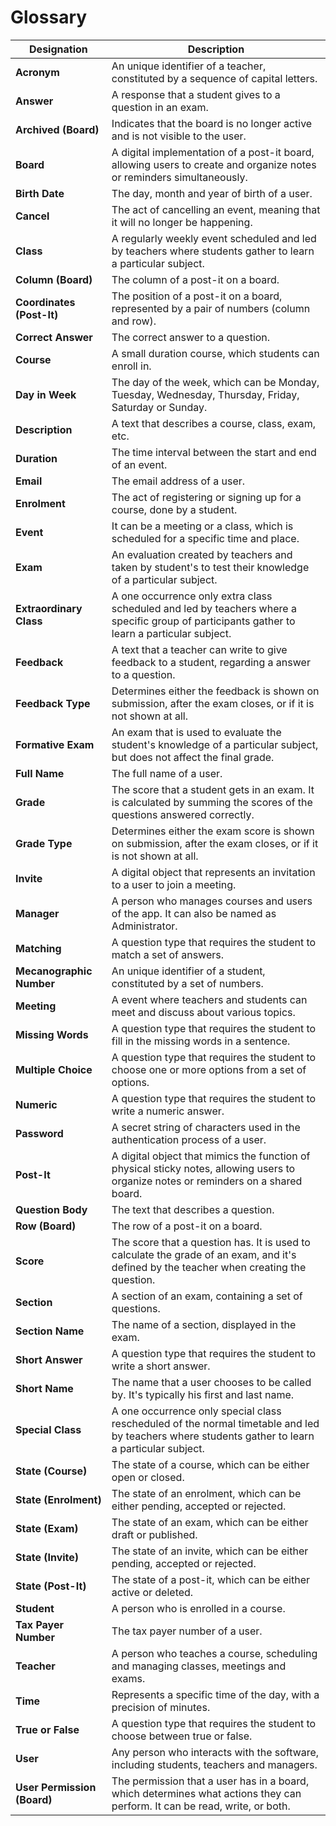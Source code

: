 # Glossary

| **Designation**             | **Description**                                                                                                                                  |
| --------------------------- | ------------------------------------------------------------------------------------------------------------------------------------------------ |
| **Acronym**                 | An unique identifier of a teacher, constituted by a sequence of capital letters.                                                                 |
| **Answer**                  | A response that a student gives to a question in an exam.                                                                                        |
| **Archived (Board)**        | Indicates that the board is no longer active and is not visible to the user.                                                                     |
| **Board**                   | A digital implementation of a post-it board, allowing users to create and organize notes or reminders simultaneously.                            |
| **Birth Date**              | The day, month and year of birth of a user.                                                                                                      |
| **Cancel**                  | The act of cancelling an event, meaning that it will no longer be happening.                                                                     |
| **Class**                   | A regularly weekly event scheduled and led by teachers where students gather to learn a particular subject.                                      |
| **Column (Board)**          | The column of a post-it on a board.                                                                                                              |
| **Coordinates (Post-It)**   | The position of a post-it on a board, represented by a pair of numbers (column and row).                                                         |
| **Correct Answer**          | The correct answer to a question.                                                                                                                |
| **Course**                  | A small duration course, which students can enroll in.                                                                                           |
| **Day in Week**             | The day of the week, which can be Monday, Tuesday, Wednesday, Thursday, Friday, Saturday or Sunday.                                              |
| **Description**             | A text that describes a course, class, exam, etc.                                                                                                |
| **Duration**                | The time interval between the start and end of an event.                                                                                         |
| **Email**                   | The email address of a user.                                                                                                                     |
| **Enrolment**               | The act of registering or signing up for a course, done by a student.                                                                            |
| **Event**                   | It can be a meeting or a class, which is scheduled for a specific time and place.                                                                |
| **Exam**                    | An evaluation created by teachers and taken by student's to test their knowledge of a particular subject.                                        |
| **Extraordinary Class**     | A one occurrence only extra class scheduled and led by teachers where a specific group of participants gather to learn a particular subject.     |
| **Feedback**                | A text that a teacher can write to give feedback to a student, regarding a answer to a question.                                                 |
| **Feedback Type**           | Determines either the feedback is shown on submission, after the exam closes, or if it is not shown at all.                                      |
| **Formative Exam**          | An exam that is used to evaluate the student's knowledge of a particular subject, but does not affect the final grade.                           |
| **Full Name**               | The full name of a user.                                                                                                                         |
| **Grade**                   | The score that a student gets in an exam. It is calculated by summing the scores of the questions answered correctly.                            |
| **Grade Type**              | Determines either the exam score is shown on submission, after the exam closes, or if it is not shown at all.                                    |
| **Invite**                  | A digital object that represents an invitation to a user to join a meeting.                                                                      |
| **Manager**                 | A person who manages courses and users of the app. It can also be named as Administrator.                                                        |
| **Matching**                | A question type that requires the student to match a set of answers.                                                                             |
| **Mecanographic Number**    | An unique identifier of a student, constituted by a set of numbers.                                                                              |
| **Meeting**                 | A event where teachers and students can meet and discuss about various topics.                                                                   |
| **Missing Words**           | A question type that requires the student to fill in the missing words in a sentence.                                                            |
| **Multiple Choice**         | A question type that requires the student to choose one or more options from a set of options.                                                   |
| **Numeric**                 | A question type that requires the student to write a numeric answer.                                                                             |
| **Password**                | A secret string of characters used in the authentication process of a user.                                                                      |
| **Post-It**                 | A digital object that mimics the function of physical sticky notes, allowing users to organize notes or reminders on a shared board.             |
| **Question Body**           | The text that describes a question.                                                                                                              |
| **Row (Board)**             | The row of a post-it on a board.                                                                                                                 |
| **Score**                   | The score that a question has. It is used to calculate the grade of an exam, and it's defined by the teacher when creating the question.         |
| **Section**                 | A section of an exam, containing a set of questions.                                                                                             |
| **Section Name**            | The name of a section, displayed in the exam.                                                                                                    |
| **Short Answer**            | A question type that requires the student to write a short answer.                                                                               |
| **Short Name**              | The name that a user chooses to be called by. It's typically his first and last name.                                                            |
| **Special Class**           | A one occurrence only special class rescheduled of the normal timetable and led by teachers where students gather to learn a particular subject. |
| **State (Course)**          | The state of a course, which can be either open or closed.                                                                                       |
| **State (Enrolment)**       | The state of an enrolment, which can be either pending, accepted or rejected.                                                                    |
| **State (Exam)**            | The state of an exam, which can be either draft or published.                                                                                    |
| **State (Invite)**          | The state of an invite, which can be either pending, accepted or rejected.                                                                       |
| **State (Post-It)**         | The state of a post-it, which can be either active or deleted.                                                                                   |
| **Student**                 | A person who is enrolled in a course.                                                                                                            |
| **Tax Payer Number**        | The tax payer number of a user.                                                                                                                  |
| **Teacher**                 | A person who teaches a course, scheduling and managing classes, meetings and exams.                                                              |
| **Time**                    | Represents a specific time of the day, with a precision of minutes.                                                                              |
| **True or False**           | A question type that requires the student to choose between true or false.                                                                       |
| **User**                    | Any person who interacts with the software, including students, teachers and managers.                                                           |
| **User Permission (Board)** | The permission that a user has in a board, which determines what actions they can perform. It can be read, write, or both.                       |
